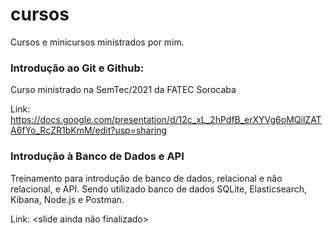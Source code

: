 # cursos

Cursos e minicursos ministrados por mim.

### Introdução ao Git e Github: 

Curso ministrado na SemTec/2021 da FATEC Sorocaba

Link: https://docs.google.com/presentation/d/12c_xL_2hPdfB_erXYVg6oMQilZATA6fYo_RcZR1bKmM/edit?usp=sharing

### Introdução à Banco de Dados e API

Treinamento para introdução de banco de dados, relacional e não relacional, e API. Sendo utilizado banco de dados SQLite, Elasticsearch, Kibana, Node.js e Postman.

Link: <slide ainda não finalizado>
